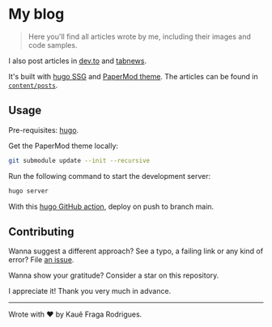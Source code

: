 # My blog

> Here you'll find all articles wrote by me, including their images and code samples.

I also post articles in [dev.to](https://dev.to/kauefraga) and [tabnews](http://tabnews.com.br/kauefraga).

It's built with [hugo SSG](https://gohugo.io/) and [PaperMod theme](https://github.com/adityatelange/hugo-PaperMod). The articles can be found in [`content/posts`](content/posts/).

## Usage

Pre-requisites: [hugo](https://gohugo.io/installation/).

Get the PaperMod theme locally:

```bash
git submodule update --init --recursive
```

Run the following command to start the development server:

```bash
hugo server
```

With this [hugo GitHub action](.github/workflows/hugo.yml), deploy on push to branch main.

## Contributing

Wanna suggest a different approach? See a typo, a failing link or any kind of error? File [an issue](https://github.com/kauefraga/blog/issues/new/choose).

Wanna show your gratitude? Consider a star on this repository.

I appreciate it! Thank you very much in advance.

---

Wrote with ❤ by Kauê Fraga Rodrigues.
